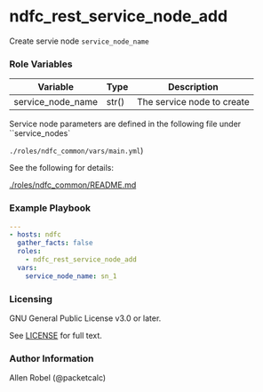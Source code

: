# ndfc_rest_service_node_add

Create servie node ``service_node_name``

### Role Variables

Variable          | Type  | Description
------------------|-------|----------------------------------------
service_node_name | str() | The service node to create

Service node parameters are defined in the following file under ``service_nodes`

``./roles/ndfc_common/vars/main.yml``)

See the following for details:

[./roles/ndfc_common/README.md](https://github.com/allenrobel/ndfc-roles/tree/master/roles/ndfc_common/README.md)


### Example Playbook

```yaml
---
- hosts: ndfc
  gather_facts: false
  roles:
    - ndfc_rest_service_node_add
  vars:
    service_node_name: sn_1
```

### Licensing

GNU General Public License v3.0 or later.

See [LICENSE](https://www.gnu.org/licenses/gpl-3.0.txt) for full text.

### Author Information

Allen Robel (@packetcalc)

